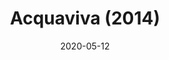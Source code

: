 ---
layout: post
title: Acquaviva (2014)
date: 2020-05-12
external-url:
categories: Notebook
publication: true
pub_author: Acquaviva, Paolo
pub_title: "The roots of nominality, the nominality of roots"
pub_year: 2014
pub_from: "The syntax of roots and the roots of syntax"
---